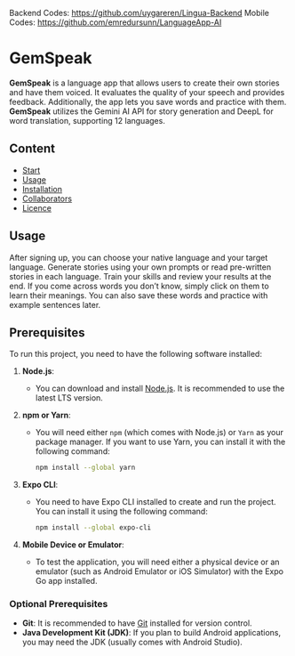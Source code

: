 Backend Codes: https://github.com/uygareren/Lingua-Backend
Mobile Codes: https://github.com/emredursunn/LanguageApp-AI


# GemSpeak
**GemSpeak** is a language app that allows users to create their own stories and have them voiced. It evaluates the quality of your speech and provides feedback. Additionally, the app lets you save words and practice with them. **GemSpeak** utilizes the Gemini AI API for story generation and DeepL for word translation, supporting 12 languages.


## Content

- [Start](#Start)
-  [Usage](#usage)
- [Installation](#Prerequisites)
- [Collaborators](#Collaborators)
- [Licence](#licence)

## Usage

After signing up, you can choose your native language and your target language. Generate stories using your own prompts or read pre-written stories in each language. Train your skills and review your results at the end. If you come across words you don’t know, simply click on them to learn their meanings. You can also save these words and practice with example sentences later.

## Prerequisites

To run this project, you need to have the following software installed:

1. **Node.js**:
   - You can download and install [Node.js](https://nodejs.org/). It is recommended to use the latest LTS version.

2. **npm or Yarn**:
   - You will need either `npm` (which comes with Node.js) or `Yarn` as your package manager. If you want to use Yarn, you can install it with the following command:
     ```bash
     npm install --global yarn
     ```

3. **Expo CLI**:
   - You need to have Expo CLI installed to create and run the project. You can install it using the following command:
     ```bash
     npm install --global expo-cli
     ```

4. **Mobile Device or Emulator**:
   - To test the application, you will need either a physical device or an emulator (such as Android Emulator or iOS Simulator) with the Expo Go app installed.

### Optional Prerequisites

- **Git**: It is recommended to have [Git](https://git-scm.com/) installed for version control.
- **Java Development Kit (JDK)**: If you plan to build Android applications, you may need the JDK (usually comes with Android Studio).
